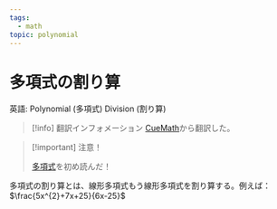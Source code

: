 ```yaml
---
tags:
  - math
topic: polynomial
---
```


# 多項式の割り算

英語: Polynomial (多項式) Division (割り算)

> [!info] 翻訳インフォメーション
> [CueMath](https://www.cuemath.com/algebra/dividing-polynomials/)から翻訳した。

> [!important] 注意！
>
> [多項式](20230515-%E5%A4%9A%E9%A0%85%E5%BC%8F.md)を初め読んだ！

多項式の割り算とは、線形多項式もう線形多項式を割り算する。例えば：$\frac{5x^{2}+7x+25}{6x-25}$

